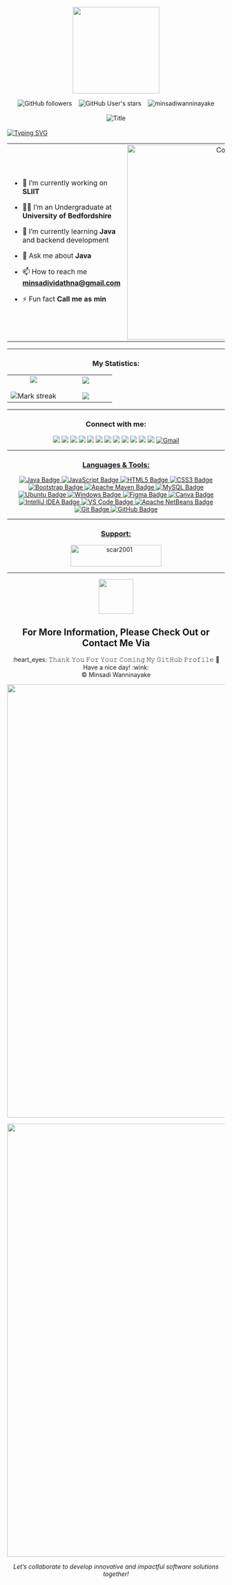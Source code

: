 <p align="center" ><img  src = "https://github.com/7oSkaaa/7oSkaaa/blob/main/Images/about_me.gif?raw=true" width = 200px></p>
<div align="center">
    <img alt="GitHub followers" src="https://img.shields.io/github/followers/minsadiwanninayake?style=social">
        &nbsp;&nbsp; 
    <img alt="GitHub User's stars"
        src="https://img.shields.io/github/stars/minsadiwanninayake?style=social"> &nbsp;&nbsp; 
    <img src="https://komarev.com/ghpvc/?username=minsadiwanninayake&label=Profile%20views&color=0e75b6&style=flat"
        alt="minsadiwanninayake" />
</div>

<div align="center">
    <br>
    <img
      src="https://readme-typing-svg.herokuapp.com?font=Fira+Code&color=66bb6a&size=50&center=true&vCenter=true&height=50&width=1000&lines=Hi,+I'm+Minsadi+Wanninayake+;Welcome+to+My+Profile!"
      alt="Title" />
  </div>

</br>
<a href="https://git.io/typing-svg">
    <img src="https://readme-typing-svg.demolab.com?font=Fira+Code&pause=1200&color=27F7EE&width=535&lines=Whitespace+matters%2C+don't+trip!;NullPointerException%3A+Java's+best+friend.;Imports%3A+the+ultimate+friendship.;Compile+errors%3A+Java's+surprise+party." alt="Typing SVG" />
</a>

<table align="center">
    <tr border="none">
        <td width="50%" align="left">

- 🔭 I’m currently working on **SLIIT**

- 🧑‍🎓 I’m an Undergraduate at **University of Bedfordshire**

- 🌱 I’m currently learning **Java** and backend development

- 💬 Ask me about **Java**

- 📫 How to reach me **minsadividathna@gmail.com**

- ⚡ Fun fact **Call me as min**

  </td>
        <td width="50%" align="center">
          <img align="center" alt="Coding" width="450" src="https://repository-images.githubusercontent.com/588181932/e36ec678-7984-4cdd-8e4c-a3932772ff8e">
        </td>
    </tr>
</table>

---

<h3 align="center">My Statistics:</h3>
<p align="center">
<table align="center">
    <tr border="none">
        <td width="50%" align="center">
            <img  align="center"  src="https://github-readme-stats.vercel.app/api?username=minsadiwanninayake&show_icons=true&theme=radical" />
            <br>
            <br>
            <img  title="🔥 Get streak stats for your profile at git.io/streak-stats" alt="Mark streak" src="https://github-readme-streak-stats.herokuapp.com/?user=minsadiwanninayake&theme=radical" /> 
        </td>
        <td width="50%" align="center">
            <img  align="center"  src="https://github-readme-stats.anuraghazra1.vercel.app/api/top-langs/?username=minsadiwanninayake&theme=radical&hide_border=false&no-bg=true&no-frame=true&langs_count=10"/>
            <br>
            <br>
            <img align="center" src="https://github-contributor-stats.vercel.app/api?username=minsadiwanninayake&limit=5&theme=radical&combine_all_yearly_contributions=true"/>
        </td>
    </tr>
</table>

---

<h3 align="center">Connect with me:</h3>
<p align="center">
    <a href="https://discord.com/invite/kalana_warnakulasooriya" target="blank"><img src="https://img.shields.io/badge/Discord-black?style=for-the-badge&logo=discord&logoColor=5865F2"></a>
    <a href="https://linkedin.com/in/kalana-warnakulasooriya-9570b2215" target="blank"><img src="https://img.shields.io/badge/LinkedIn-black?style=for-the-badge&logo=linkedin&logoColor=0077B5"></a>
    <a href="https://stackoverflow.com/users/26693447" target="blank"><img src="https://img.shields.io/badge/Stack_Overflow-black?style=for-the-badge&logo=stack-overflow&logoColor=FE7A16"></a>
    <a href="https://www.youtube.com/channel/UCoK-KPe4607cwxLRxd1hoWQ" target="_blank"><img src="https://img.shields.io/badge/YouTube-black?style=for-the-badge&logo=youtube&logoColor=FF0000"></a>
    <a href="https://www.hackerrank.com/profile/@Kalana_W_" target="blank"><img src="https://img.shields.io/badge/-Hackerrank-black?style=for-the-badge&logo=HackerRank&logoColor=2EC866"></a>
    <a href="https://leetcode.com/u/5Ae1p2LZM4/" target="blank"><img src="https://img.shields.io/badge/-LeetCode-black?style=for-the-badge&logo=LeetCode&logoColor=FFA116"></a>
    <a href="https://www.facebook.com/profile.php?id=100086889394648" target="_blank"><img src="https://img.shields.io/badge/Facebook-black?style=for-the-badge&logo=facebook&logoColor=1877F2"></a>
    <a href="https://www.instagram.com/_kalana_w_/" target="_blank"><img src="https://img.shields.io/badge/Instagram-black?style=for-the-badge&logo=instagram&logoColor=E4405F"></a>
    <a href="https://www.pinterest.com/kalana_W_/" target="_blank"><img src="https://img.shields.io/badge/Pinterest-black?style=for-the-badge&logo=pinterest&logoColor=BD081C"></a>
    <a href="https://www.reddit.com/user/Ornery_Childhood6861/" target="_blank"><img src="https://img.shields.io/badge/Reddit-black?style=for-the-badge&logo=reddit&logoColor=FF4500"></a>
    <a href="https://x.com/Kalana_W_" target="_blank"><img src="https://img.shields.io/badge/Follow @Kalana_W_-black?style=for-the-badge&logo=x&logoColor=FFFFFF"></a>
    <a href="https://slack.com/client/T024UA9F6VC/C024Y1HE0S1" target="_blank"><img src="https://img.shields.io/badge/Slack-black?style=for-the-badge&logo=slack&logoColor=4A154B"></a>
    <a href="mailto:888minsadividathna@gmail.com" target="_blank"><img src="https://img.shields.io/badge/Gmail-black?style=for-the-badge&logo=gmail&logoColor=D14836" alt="Gmail">
<!--     <a href="https://www.youtube.com/channel/UCoK-KPe4607cwxLRxd1hoWQ" target="blank"><img align="center" src="https://static-00.iconduck.com/assets.00/youtube-icon-2048x2048-gedp2icy.png" alt="KalanaCWarnakulasooriya" height="50" width="50" /></a> -->
<!--     <a href="https://www.linkedin.com/in/kalana-warnakulasooriya-9570b2215/" target="blank"><img align="center" src="https://github.com/tandpfun/skill-icons/blob/main/icons/LinkedIn.svg" alt="kalana-warnakulasooriya-9570b2215" height="50" width="50" /></a> -->
<!--     <a href="https://stackoverflow.com/users/26693447/kalana-warnakulasooriya" target="blank"><img align="center" src="https://raw.githubusercontent.com/rahuldkjain/github-profile-readme-generator/master/src/images/icons/Social/stack-overflow.svg" alt="kalana-warnakulasooriya" height="50" width="50" /></a> -->
<!--     <a href="https://web.facebook.com/profile.php?id=100086889394648" target="blank"><img align="center" src="https://raw.githubusercontent.com/rahuldkjain/github-profile-readme-generator/master/src/images/icons/Social/facebook.svg" alt="Kalana Warnakulasooriya" height="50" width="50" /></a> -->
<!--     <a href="https://www.instagram.com/_kalana_w_/" target="blank"><img align="center" src="https://www.edigitalagency.com.au/wp-content/uploads/new-Instagram-icon-png-full-colour.png" alt="_kalana_w_" height="50" width="50" /></a> -->
<!--     <a href="https://x.com/Kalana_W_" target="blank"><img align="center" src="https://upload.wikimedia.org/wikipedia/commons/5/5a/X_icon_2.svg" alt="Kalana_W_" height="50" width="50" /></a> -->
<!--     <a href="https://app.slack.com/client/T024UA9F6VC/C024Y1HE0S1" target="blank"><img align="center" src="https://cdn.worldvectorlogo.com/logos/slack-new-logo.svg" alt="kalana-warnakulasooriya-9570b2215" height="50" width="50" /></a> -->
<!--     <a href="https://www.pinterest.com/kalana_W_/" target="blank"><img align="center" src="https://upload.wikimedia.org/wikipedia/commons/4/4d/Pinterest.svg" alt="kalana-warnakulasooriya-9570b2215" height="60" width="60" /></a> -->
<!--     <a href="https://www.reddit.com/user/Ornery_Childhood6861/" target="blank"><img align="center" src="https://www.logo.wine/a/logo/Reddit/Reddit-Logomark-Color-Logo.wine.svg" alt="Ornery_Childhood6861" height="85" width="85" /></a> -->
</p>

---

<h3 align="center">Languages & Tools:</h3>
<p align="center">
<img src="https://img.shields.io/badge/Java-orange.svg?style=for-the-badge&logo=java&logoColor=white" alt="Java Badge">
<img src="https://img.shields.io/badge/JavaScript-F7DF1E?style=for-the-badge&logo=javascript&logoColor=black" alt="JavaScript Badge">
<img src="https://img.shields.io/badge/HTML5-%23E34F26.svg?style=for-the-badge&logo=html5&logoColor=white" alt="HTML5 Badge">
<img src="https://img.shields.io/badge/CSS3-%231572B6.svg?style=for-the-badge&logo=css3&logoColor=white" alt="CSS3 Badge">

<!-- <img src="https://img.shields.io/badge/Jakarta_EE-0079C2?style=for-the-badge&logo=jakartaee&logoColor=white" alt="Jakarta EE Badge"> -->
<!-- <img src="https://img.shields.io/badge/Spring-6DB33F?style=for-the-badge&logo=spring&logoColor=white" alt="Spring Framework Badge"> -->
<!--<img src="https://img.shields.io/badge/Spring_Boot-6DB33F?style=for-the-badge&logo=springboot&logoColor=white" alt="Spring Boot Badge"> -->

<img src="https://img.shields.io/badge/Bootstrap-7952B3?style=for-the-badge&logo=bootstrap&logoColor=white" alt="Bootstrap Badge">

<!--<img src="https://img.shields.io/badge/npm-CB3837?style=for-the-badge&logo=npm&logoColor=white" alt="npm Badge">-->
<img src="https://img.shields.io/badge/Apache_Maven-C71A36?style=for-the-badge&logo=apachemaven&logoColor=white" alt="Apache Maven Badge">

<!--<img src="https://img.shields.io/badge/Spring_Security-6DB33F?style=for-the-badge&logo=spring&logoColor=white" alt="Spring Security Badge">-->
<!--<img src="https://img.shields.io/badge/JWT-000000?style=for-the-badge&logo=jsonwebtoken&logoColor=white" alt="JWT Badge">-->

<img src="https://img.shields.io/badge/MySQL-4479A1?style=for-the-badge&logo=mysql&logoColor=white" alt="MySQL Badge">
<!--<img src="https://img.shields.io/badge/Firebase-FFCA28?style=for-the-badge&logo=firebase&logoColor=black" alt="Firebase Badge">
<img src="https://img.shields.io/badge/Hibernate-59666C?style=for-the-badge&logo=hibernate&logoColor=white" alt="Hibernate Badge">-->

<!--<img src="https://img.shields.io/badge/Linux-FCC624?style=for-the-badge&logo=linux&logoColor=black" alt="Linux Badge">-->
<img src="https://img.shields.io/badge/Ubuntu-E95420?style=for-the-badge&logo=ubuntu&logoColor=white" alt="Ubuntu Badge">
<img src="https://img.shields.io/badge/Windows-0078D6?style=for-the-badge&logo=windows&logoColor=white" alt="Windows Badge">

<img src="https://img.shields.io/badge/Figma-F24E1E?style=for-the-badge&logo=figma&logoColor=white" alt="Figma Badge">
<img src="https://img.shields.io/badge/Canva-00C4CC?style=for-the-badge&logo=canva&logoColor=white" alt="Canva Badge">

<!--<img src="https://img.shields.io/badge/Docker-2496ED?style=for-the-badge&logo=docker&logoColor=white" alt="Docker Badge">
<img src="https://img.shields.io/badge/GitHub_Pages-121013?style=for-the-badge&logo=githubpages&logoColor=white" alt="GitHub Pages Badge">-->

<img src="https://img.shields.io/badge/IntelliJ_IDEA-000000?style=for-the-badge&logo=intellijidea&logoColor=white" alt="IntelliJ IDEA Badge">
<img src="https://img.shields.io/badge/VS_Code-007ACC?style=for-the-badge&logo=visualstudiocode&logoColor=white" alt="VS Code Badge">
<img src="https://img.shields.io/badge/Apache_NetBeans-1B6AC6?style=for-the-badge&logo=apache-netbeans-ide&logoColor=white" alt="Apache NetBeans Badge">

<!--<img src="https://img.shields.io/badge/Postman-FF6C37?style=for-the-badge&logo=postman&logoColor=white" alt="Postman Badge">-->

<img src="https://img.shields.io/badge/Git-F05032?style=for-the-badge&logo=git&logoColor=white" alt="Git Badge">
<img src="https://img.shields.io/badge/GitHub-181717?style=for-the-badge&logo=github&logoColor=white" alt="GitHub Badge">
</p>

---

<h3 align="center">Support:</h3>
<p align="center">
  <a href="https://www.buymeacoffee.com/_kalana_w_"> <img align="center" src="https://cdn.buymeacoffee.com/buttons/v2/default-yellow.png" height="50" width="210" alt="scar2001" /></a>
</p>

---

<div align="center">
<img src='https://raw.githubusercontent.com/ShahriarShafin/ShahriarShafin/main/Assets/handshake.gif' width="80px" align="center"> <br>

## For More Information, Please Check Out or Contact Me Via

</div>

<div align="center">
  :heart_eyes: 𝚃𝚑𝚊𝚗𝚔 𝚈𝚘𝚞 𝙵𝚘𝚛 𝚈𝚘𝚞𝚛 𝙲𝚘𝚖𝚒𝚗𝚐 𝙼𝚢 𝙶𝚒𝚝𝙷𝚞𝚋 𝙿𝚛𝚘𝚏𝚒𝚕𝚎 🤝<br/>
Have a nice day! :wink: <br/>
  &copy; Minsadi Wanninayake
</div>

 <p align="center">
  <img  width="1000" src="https://capsule-render.vercel.app/api?type=waving&color=gradient&height=80&section=footer"/>
</p>
   
<p align="center">
  <img  width="1000" src="https://user-images.githubusercontent.com/73097560/115834477-dbab4500-a447-11eb-908a-139a6edaec5c.gif"/>
</p>

<p align="center">
  <i>Let’s collaborate to develop innovative and impactful software solutions together!</i>
</p>
